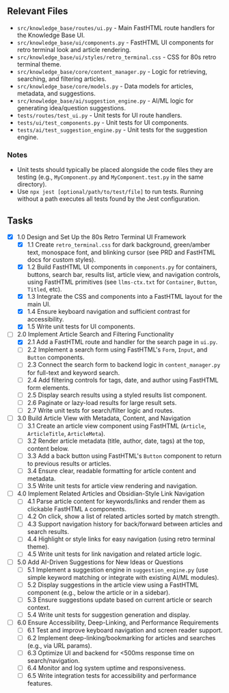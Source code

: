 ## Relevant Files

- `src/knowledge_base/routes/ui.py` - Main FastHTML route handlers for the Knowledge Base UI.
- `src/knowledge_base/ui/components.py` - FastHTML UI components for retro terminal look and article rendering.
- `src/knowledge_base/ui/styles/retro_terminal.css` - CSS for 80s retro terminal theme.
- `src/knowledge_base/core/content_manager.py` - Logic for retrieving, searching, and filtering articles.
- `src/knowledge_base/core/models.py` - Data models for articles, metadata, and suggestions.
- `src/knowledge_base/ai/suggestion_engine.py` - AI/ML logic for generating idea/question suggestions.
- `tests/routes/test_ui.py` - Unit tests for UI route handlers.
- `tests/ui/test_components.py` - Unit tests for UI components.
- `tests/ai/test_suggestion_engine.py` - Unit tests for the suggestion engine.

### Notes

- Unit tests should typically be placed alongside the code files they are testing (e.g., `MyComponent.py` and `MyComponent.test.py` in the same directory).
- Use `npx jest [optional/path/to/test/file]` to run tests. Running without a path executes all tests found by the Jest configuration.

## Tasks

- [x] 1.0 Design and Set Up the 80s Retro Terminal UI Framework
  - [x] 1.1 Create `retro_terminal.css` for dark background, green/amber text, monospace font, and blinking cursor (see PRD and FastHTML docs for custom styles).
  - [x] 1.2 Build FastHTML UI components in `components.py` for containers, buttons, search bar, results list, article view, and navigation controls, using FastHTML primitives (see `llms-ctx.txt` for `Container`, `Button`, `Titled`, etc).
  - [x] 1.3 Integrate the CSS and components into a FastHTML layout for the main UI.
  - [x] 1.4 Ensure keyboard navigation and sufficient contrast for accessibility.
  - [x] 1.5 Write unit tests for UI components.

- [ ] 2.0 Implement Article Search and Filtering Functionality
  - [x] 2.1 Add a FastHTML route and handler for the search page in `ui.py`.
  - [ ] 2.2 Implement a search form using FastHTML's `Form`, `Input`, and `Button` components.
  - [ ] 2.3 Connect the search form to backend logic in `content_manager.py` for full-text and keyword search.
  - [ ] 2.4 Add filtering controls for tags, date, and author using FastHTML form elements.
  - [ ] 2.5 Display search results using a styled results list component.
  - [ ] 2.6 Paginate or lazy-load results for large result sets.
  - [ ] 2.7 Write unit tests for search/filter logic and routes.

- [ ] 3.0 Build Article View with Metadata, Content, and Navigation
  - [ ] 3.1 Create an article view component using FastHTML (`Article`, `ArticleTitle`, `ArticleMeta`).
  - [ ] 3.2 Render article metadata (title, author, date, tags) at the top, content below.
  - [ ] 3.3 Add a back button using FastHTML's `Button` component to return to previous results or articles.
  - [ ] 3.4 Ensure clear, readable formatting for article content and metadata.
  - [ ] 3.5 Write unit tests for article view rendering and navigation.

- [ ] 4.0 Implement Related Articles and Obsidian-Style Link Navigation
  - [ ] 4.1 Parse article content for keywords/links and render them as clickable FastHTML `A` components.
  - [ ] 4.2 On click, show a list of related articles sorted by match strength.
  - [ ] 4.3 Support navigation history for back/forward between articles and search results.
  - [ ] 4.4 Highlight or style links for easy navigation (using retro terminal theme).
  - [ ] 4.5 Write unit tests for link navigation and related article logic.

- [ ] 5.0 Add AI-Driven Suggestions for New Ideas or Questions
  - [ ] 5.1 Implement a suggestion engine in `suggestion_engine.py` (use simple keyword matching or integrate with existing AI/ML modules).
  - [ ] 5.2 Display suggestions in the article view using a FastHTML component (e.g., below the article or in a sidebar).
  - [ ] 5.3 Ensure suggestions update based on current article or search context.
  - [ ] 5.4 Write unit tests for suggestion generation and display.

- [ ] 6.0 Ensure Accessibility, Deep-Linking, and Performance Requirements
  - [ ] 6.1 Test and improve keyboard navigation and screen reader support.
  - [ ] 6.2 Implement deep-linking/bookmarking for articles and searches (e.g., via URL params).
  - [ ] 6.3 Optimize UI and backend for <500ms response time on search/navigation.
  - [ ] 6.4 Monitor and log system uptime and responsiveness.
  - [ ] 6.5 Write integration tests for accessibility and performance features.
